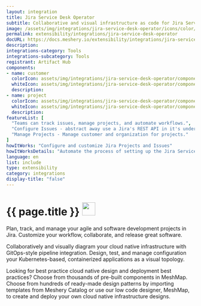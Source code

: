 ```yaml
---
layout: integration
title: Jira Service Desk Operator
subtitle: Collaborative and visual infrastructure as code for Jira Service Desk Operator
image: /assets/img/integrations/jira-service-desk-operator/icons/color/jira-service-desk-operator-color.svg
permalink: extensibility/integrations/jira-service-desk-operator
docURL: https://docs.meshery.io/extensibility/integrations/jira-service-desk-operator
description: 
integrations-category: Tools
integrations-subcategory: Tools
registrant: Artifact Hub
components: 
- name: customer
  colorIcon: assets/img/integrations/jira-service-desk-operator/components/customer/icons/color/customer-color.svg
  whiteIcon: assets/img/integrations/jira-service-desk-operator/components/customer/icons/white/customer-white.svg
  description: 
- name: project
  colorIcon: assets/img/integrations/jira-service-desk-operator/components/project/icons/color/project-color.svg
  whiteIcon: assets/img/integrations/jira-service-desk-operator/components/project/icons/white/project-white.svg
  description: 
featureList: [
  "Teams can track issues, manage projects, and automate workflows.",
  "Configure Issues - abstract away use a Jira's REST API in it's underlying layer and extend to perform other tasks that are supported via the REST API.",
  "Manage Projects - Manage customer and organization for projects."
]
howItWorks: "Configure and customize Jira Projects and Issues"
howItWorksDetails: "Automate the process of setting up the Jira Service Desk (JSD) operator configuration of alertmanager in a Kubernetes native way. "
language: en
list: include
type: extensibility
category: integrations
display-title: "false"
---
```

<h1>{{ page.title }} <img src="{{ page.image }}" style="width: 35px; height: 35px;" /></h1>

<p>
Plan, track, and manage your agile and software development projects in Jira. Customize your workflow, collaborate, and release great software.
</p>
<p>
    Collaboratively and visually diagram your cloud native infrastructure with GitOps-style pipeline integration. Design, test, and manage configuration your Kubernetes-based, containerized applications as a visual topology.
</p>
<p>
    Looking for best practice cloud native design and deployment best practices? Choose from thousands of pre-built components in MeshMap. Choose from hundreds of ready-made design patterns by importing templates from Meshery Catalog or use our low code designer, MeshMap, to create and deploy your own cloud native infrastructure designs.
</p>
